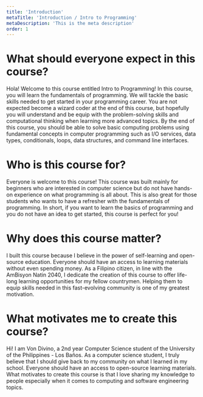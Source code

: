 ```yaml
---
title: 'Introduction'
metaTitle: 'Introduction / Intro to Programming'
metaDescription: 'This is the meta description'
order: 1
---
```


# What should everyone expect in this course?

Hola! Welcome to this course entitled Intro to Programming! In this course, you will learn the fundamentals of programming. We will tackle the basic skills needed to get started in your programming career. You are not expected become a wizard coder at the end of this course, but hopefully you will understand and be equip with the problem-solving skills and computational thinking when learning more advanced topics. By the end of this course, you should be able to solve basic computing problems using fundamental concepts in computer programming such as I/O services, data types, conditionals, loops, data structures, and command line interfaces.

# Who is this course for?

Everyone is welcome to this course! This course was built mainly for beginners who are interested in computer science but do not have hands-on experience on what programming is all about. This is also great for those students who wants to have a refresher with the fundamentals of programming. In short, if you want to learn the basics of programming and you do not have an idea to get started, this course is perfect for you!

# Why does this course matter?

I built this course because I believe in the power of self-learning and open-source education. Everyone should have an access to learning materials without even spending money. As a Filipino citizen, in line with the AmBisyon Natin 2040, I dedicate the creation of this course to offer life-long learning opportunities for my fellow countrymen. Helping them to equip skills needed in this fast-evolving community is one of my greatest motivation.

# What motivates me to create this course?

Hi! I am Von Divino, a 2nd year Computer Science student of the University of the Philippines - Los Baños. As a computer science student, I truly believe that I should give back to my community on what I learned in my school. Everyone should have an access to open-source learning materials. What motivates to create this course is that I love sharing my knowledge to people especially when it comes to computing and software engineering topics.
